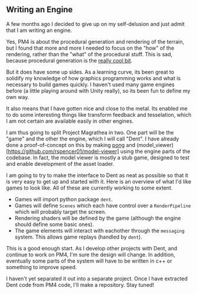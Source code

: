 ## Writing an Engine

A few months ago I decided to give up on my self-delusion and just admit that I am writing an engine.

Yes, PM4 is about the procedural generation and rendering of the terrain, but I found that more and more I needed to focus on the "how" of the rendering, rather than the "what" of the procedural stuff.  This is sad, because procedural generation is the [really cool bit](https://vimeo.com/228391688).

But it does have some up sides.  As a learning curve, its been great to solidify my knowledge of how graphics programming works and what is necessary to build games quickly.  I haven't used many game engines before (a little playing around with Unity really), so its been fun to define my own way.

It also means that I have gotten nice and close to the metal.  Its enabled me to do some interesting things like transform feedback and tesselation, which I am not certain are available easily in other engines.

I am thus going to split Project Magrathea in two.  One part will be the "game" and the other the engine, which I will call "Dent".  I have already done a proof-of-concept on this by making [pong](https://github.com/rspencer01/pong) and (model_viewer)[https://github.com/rspencer01/model-viewer] using the engine parts of the codebase.  In fact, the model viewer is mostly a stub game, designed to test and enable development of the asset loader.

I am going to try to make the interface to Dent as neat as possible so that it is very easy to get up and started with it.  Here is an overview of what I'd like games to look like.  All of these are currently working to some extent.

 * Games will import python package `dent`.
 * Games will define `Scenes` which each have control over a `RenderPipeline` which will probably target the screen.
 * Rendering shaders will be defined by the game (although the engine should define some basic ones).
 * The game elements will interact with eachother through the `messaging` system.  This allows game replays (handled by `dent`).

This is a good enough start.  As I develop other projects with Dent, and continue to work on PM4, I'm sure the design will change.  In addition, eventually some parts of the system will have to be written in c++ or something to improve speed.

I haven't yet separated it out into a separate project.  Once I have extracted Dent code from PM4 code, I'll make a repository.  Stay tuned!
